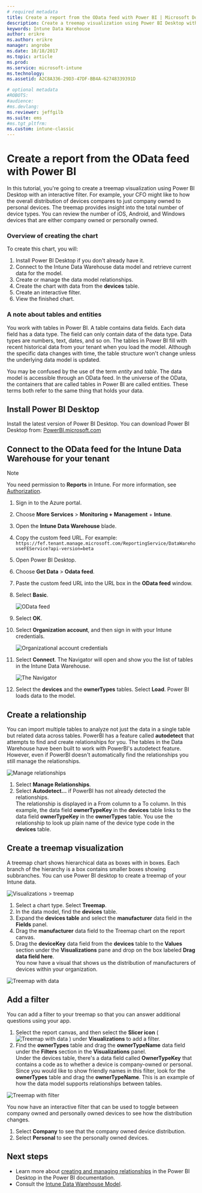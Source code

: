 ```yaml
---
# required metadata
title: Create a report from the OData feed with Power BI | Microsoft Docs
description: Create a treemap visualization using Power BI Desktop with an interactive filter from the Intune Data Warehouse API.
keywords: Intune Data Warehouse
author: erikre
ms.author: erikre
manager: angrobe
ms.date: 10/18/2017
ms.topic: article
ms.prod:
ms.service: microsoft-intune
ms.technology:
ms.assetid: A2C8A336-29D3-47DF-BB4A-62748339391D

# optional metadata
#ROBOTS:
#audience:
#ms.devlang:
ms.reviewer: jeffgilb
ms.suite: ems
#ms.tgt_pltfrm:
ms.custom: intune-classic
---
```


# Create a report from the OData feed with Power BI

In this tutorial, you're going to create a treemap visualization using Power BI Desktop with an interactive filter. For example, your CFO might like to how the overall distribution of devices compares to just company owned to personal devices. The treemap provides insight into the total number of device types. You can review the number of iOS, Android, and Windows devices that are either company owned or personally owned.

### Overview of creating the chart

To create this chart, you will:
1. Install Power BI Desktop if you don't already have it.
2. Connect to the Intune Data Warehouse data model and retrieve current data for the model.
3. Create or manage the data model relationships.
4. Create the chart with data from the **devices** table.
5. Create an interactive filter.
6. View the finished chart.

### A note about tables and entities

You work with tables in Power BI. A table contains data fields. Each data field has a data type. The field can only contain data of the data type. Data types are numbers, text, dates, and so on. The tables in Power BI fill with recent historical data from your tenant when you load the model. Although the specific data changes with time, the table structure won't change unless the underlying data model is updated.

You may be confused by the use of the term _entity_ and _table_. The data model is accessible through an OData feed. In the universe of the OData, the containers that are called tables in Power BI are called entities. These terms both refer to the same thing that holds your data.

## Install Power BI Desktop

Install the latest version of Power BI Desktop. You can download Power BI Desktop from: [PowerBI.microsoft.com](https://powerbi.microsoft.com/desktop)

## Connect to the OData feed for the Intune Data Warehouse for your tenant

> [!Note]  
> You need permission to **Reports** in Intune. For more information, see [Authorization](reports-api-url.md).

1. Sign in to the Azure portal.
2. Choose **More Services** > **Monitoring + Management** + **Intune**.
3. Open the **Intune Data Warehouse** blade.
4. Copy the custom feed URL. For example:
`https://fef.tenant.manage.microsoft.com/ReportingService/DataWarehouseFEService?api-version=beta`
5. Open Power BI Desktop.
6. Choose **Get Data** > **Odata feed**.
7. Paste the custom feed URL into the URL box in the **OData feed** window.
8. Select **Basic**.

    ![OData feed](media/reports-create-01-odatafeed.png)

9. Select **OK**.
10. Select **Organization account**, and then sign in with your Intune credentials. 

    ![Organizational account credentials](media/reports-create-02-org-account.png)

11. Select **Connect**. The Navigator will open and show you the list of tables in the Intune Data Warehouse. 

    ![The Navigator](media/reports-create-02-loadentities.png)

12. Select the **devices** and the **ownerTypes** tables.  Select **Load**. Power BI loads data to the model.

## Create a relationship 

You can import multiple tables to analyze not just the data in a single table but related data across tables.  PowerBI has a feature called **autodetect** that attempts to find and create relationships for you. The tables in the Data Warehouse have been built to work with PowerBI's autodetect feature. However, even if PowerBI doesn't automatically find the relationships you still manage the relationships.

![Manage relationships](media/reports-create-03-managerelationships.png)

1. Select **Manage Relationships**.
2. Select **Autodetect...** if PowerBI has not already detected the relationships.  
The relationship is displayed in a From column to a To column. In this example, the data field **ownerTypeKey** in the **devices** table links to the data field **ownerTypeKey** in the **ownerTypes** table. You use the relationship to look up plain name of the device type code in the **devices** table.

## Create a treemap visualization

A treemap chart shows hierarchical data as boxes with in boxes. Each branch of the hierarchy is a box contains smaller boxes showing subbranches. You can use Power BI desktop to create a treemap of your Intune data.

![Visualizations > treemap](media/reports-create-03-treemap.png)

1. Select a chart type. Select **Treemap**.
2. In the data model, find the **devices** table.
3. Expand the **devices table** and select the **manufacturer** data field in the **Fields** panel.
4. Drag the **manufacturer** data field to the Treemap chart on the report canvas.
5. Drag the **deviceKey** data field from the **devices** table to the **Values** section under the **Visualizations** pane and drop on the box labeled **Drag data field here**.  
You now have a visual that shows us the distribution of manufacturers of devices within your organization.

![Treemap with data](media/reports-create-06-treemapwdata.png)

## Add a filter

You can add a filter to your treemap so that you can answer additional questions using your app. 

1. Select the report canvas, and then select the **Slicer icon** ( ![Treemap with data](media/reports-create-slicer.png) ) under **Visualizations** to add a filter.
2. Find the **ownerTypes** table and drag the **ownerTypeName** data field under the **Filters** section in the **Visualizations** panel.  
   Under the devices table, there's a data field called **OwnerTypeKey** that contains a code as to whether a device is company-owned or personal. Since you would like to show friendly names in this filter, look for the **ownerTypes** table and drag the **ownerTypeName**. This is an example of how the data model supports relationships between tables.

![Treemap with filter](media/reports-create-08_ownertype.png)

You now have an interactive filter that can be used to toggle between company owned and personally owned devices to see how the distribution changes.

1. Select **Company** to see that the company owned device distribution.
2. Select **Personal** to see the personally owned devices.

## Next steps

 - Learn more about [creating and managing relationships](https://powerbi.microsoft.com/documentation/powerbi-desktop-create-and-manage-relationships/) in the Power BI Desktop in the Power BI documentation.
 - Consult the [Intune Data Warehouse Model](https://docs.microsoft.com/intune/reports-ref-data-model).